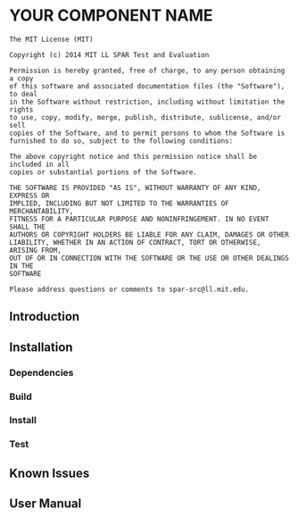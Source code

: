YOUR COMPONENT NAME
===============

```
The MIT License (MIT)

Copyright (c) 2014 MIT LL SPAR Test and Evaluation

Permission is hereby granted, free of charge, to any person obtaining a copy
of this software and associated documentation files (the "Software"), to deal
in the Software without restriction, including without limitation the rights
to use, copy, modify, merge, publish, distribute, sublicense, and/or sell
copies of the Software, and to permit persons to whom the Software is
furnished to do so, subject to the following conditions:

The above copyright notice and this permission notice shall be included in all
copies or substantial portions of the Software.

THE SOFTWARE IS PROVIDED "AS IS", WITHOUT WARRANTY OF ANY KIND, EXPRESS OR
IMPLIED, INCLUDING BUT NOT LIMITED TO THE WARRANTIES OF MERCHANTABILITY,
FITNESS FOR A PARTICULAR PURPOSE AND NONINFRINGEMENT. IN NO EVENT SHALL THE
AUTHORS OR COPYRIGHT HOLDERS BE LIABLE FOR ANY CLAIM, DAMAGES OR OTHER
LIABILITY, WHETHER IN AN ACTION OF CONTRACT, TORT OR OTHERWISE, ARISING FROM,
OUT OF OR IN CONNECTION WITH THE SOFTWARE OR THE USE OR OTHER DEALINGS IN THE
SOFTWARE

Please address questions or comments to spar-src@ll.mit.edu.
```

## Introduction
<!--- Limit this to no more than a few paragraphs. Brief description 
of what the tool does, and possibly a few high level use cases. -->  


## Installation
<!--- Should contain very clear command-line instructions. -->
### Dependencies
<!--- Include all known code dependencies. Disambiguate between build vs. 
runtime dependencies, if relevant. --> 
### Build
<!--- If necessary, clear scons steps to make a clean build. Not required for
Python code (unless it involves Cython). -->
### Install
<!--- Anything required to install/configure before using the software. Python
code should discuss pip/virtualenv set up. -->
### Test
<!--- Guidance on running unit tests. -->

## Known Issues
<!--- Include known issues/caveats/bugs/errata, so users know what to expect
before using tool. -->

## User Manual 
<!--- Should walk through all command-line options (or defer to a --help call,
if desired). Include invocation examples and scenarios that exhibit all critical
command-line options and use cases. -->
